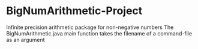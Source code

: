 # BigNumArithmetic-Project
Infinite precision arithmetic package for non-negative numbers
The BigNumArithmetic.java main function takes the filename of a command-file as an argument
